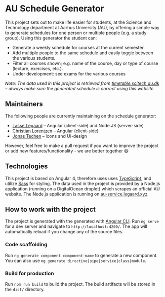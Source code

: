 # AU Schedule Generator
This project sets out to make life easier for students, at the Science and Technology department at Aarhus University (AU), by offering a simple way to generate schedules for one person or multiple people (e.g. a study group). Using this generator the student can:

- Generate a weekly schedule for courses at the current semester.
- Add multiple people to the same schedule and easily toggle between the various students.
- Filter all courses shown; e.g. name of the course, day or type of course (lecture, exercises, etc.).
- Under development: see exams for the various courses

*Note: The data used in this project is retrieved from [timetable.scitech.au.dk](http://timetable.scitech.au.dk/apps/skema/VaelgElevskema.asp?webnavn=skema) – always make sure the generated schedule is correct using this website.*

## Maintainers
The following people are currently maintaining on the schedule generator:

- [Lasse Legaard](https://legaard.xyz) – Angular (client-side) and Node.JS (server-side)
- [Christian Lorentzen]() – Angular (client-side)
- [Jonas Techen](https://dk.linkedin.com/in/jonastechen/en) – Icons and UI-design

However, feel free to make a pull request if you want to improve the project or add new features/functionality - we are better together 😄

## Technologies
This project is based on Angular 4, therefore uses uses [TypeScript](https://www.typescriptlang.org/), and utilize [Sass](http://sass-lang.com/) for styling. The data used in the project is provided by a Node.js application (running on a DigitalOcean droplet) which scrapes an official AU website. The Node.js application is running on [au-service.legaard.xyz](http://au-service.legaard.xyz).

## How to work with the project
The project is generated with the generated with [Angular CLI](https://github.com/angular/angular-cli). Run `ng serve` for a dev server and navigate to `http://localhost:4200/`. The app will automatically reload if you change any of the source files.

### Code scaffolding
Run `ng generate component component-name` to generate a new component. You can also use `ng generate directive|pipe|service|class|module`.

### Build for production
Run `npm run build` to build the project. The build artifacts will be stored in the `dist/` directory.
